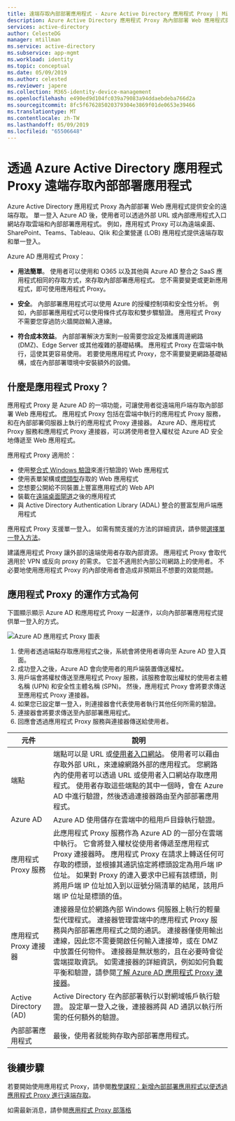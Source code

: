```yaml
---
title: 遠端存取內部部署應用程式 - Azure Active Directory 應用程式 Proxy | Microsoft Docx
description: Azure Active Directory 應用程式 Proxy 為內部部署 Web 應用程式提供安全的遠端存取。 單一登入 Azure AD 後，使用者可以透過外部 URL 或內部應用程式入口網站存取雲端和內部部署應用程式。 例如，應用程式 Proxy 可以為遠端桌面、SharePoint、Teams、Tableau、Qlik 和企業營運 (LOB) 應用程式提供遠端存取和單一登入。
services: active-directory
author: CelesteDG
manager: mtillman
ms.service: active-directory
ms.subservice: app-mgmt
ms.workload: identity
ms.topic: conceptual
ms.date: 05/09/2019
ms.author: celested
ms.reviewer: japere
ms.collection: M365-identity-device-management
ms.openlocfilehash: e490ed9d104fc039a79083a94ddaebdeba766d2a
ms.sourcegitcommit: 8fc5f676285020379304e3869f01de0653e39466
ms.translationtype: MT
ms.contentlocale: zh-TW
ms.lasthandoff: 05/09/2019
ms.locfileid: "65506648"
---
```

# <a name="remote-access-to-on-premises-applications-through-azure-active-directorys-application-proxy"></a>透過 Azure Active Directory 應用程式 Proxy 遠端存取內部部署應用程式 

Azure Active Directory 應用程式 Proxy 為內部部署 Web 應用程式提供安全的遠端存取。 單一登入 Azure AD 後，使用者可以透過外部 URL 或內部應用程式入口網站存取雲端和內部部署應用程式。 例如，應用程式 Proxy 可以為遠端桌面、SharePoint、Teams、Tableau、Qlik 和企業營運 (LOB) 應用程式提供遠端存取和單一登入。

Azure AD 應用程式 Proxy：

- **用法簡單**。 使用者可以使用和 O365 以及其他與 Azure AD 整合之 SaaS 應用程式相同的存取方式，來存取內部部署應用程式。 您不需要變更或更新應用程式，即可使用應用程式 Proxy。 

- **安全**。 內部部署應用程式可以使用 Azure 的授權控制項和安全性分析。 例如，內部部署應用程式可以使用條件式存取和雙步驟驗證。 應用程式 Proxy 不需要您穿過防火牆開啟輸入連線。
 
- **符合成本效益**。 內部部署解決方案則一般需要您設定及維護周邊網路 (DMZ)、Edge Server 或其他複雜的基礎結構。 應用程式 Proxy 在雲端中執行，這使其更容易使用。 若要使用應用程式 Proxy，您不需要變更網路基礎結構，或在內部部署環境中安裝額外的設備。

## <a name="what-is-application-proxy"></a>什麼是應用程式 Proxy？
應用程式 Proxy 是 Azure AD 的一項功能，可讓使用者從遠端用戶端存取內部部署 Web 應用程式。 應用程式 Proxy 包括在雲端中執行的應用程式 Proxy 服務，和在內部部署伺服器上執行的應用程式 Proxy 連接器。 Azure AD、應用程式 Proxy 服務和應用程式 Proxy 連接器，可以將使用者登入權杖從 Azure AD 安全地傳遞至 Web 應用程式。

應用程式 Proxy 適用於：

* 使用[整合式 Windows 驗證](application-proxy-configure-single-sign-on-with-kcd.md)來進行驗證的 Web 應用程式  
* 使用表單架構或[標頭型](application-proxy-configure-single-sign-on-with-ping-access.md)存取的 Web 應用程式  
* 您想要公開給不同裝置上豐富應用程式的 Web API  
* 裝載在[遠端桌面閘道](application-proxy-integrate-with-remote-desktop-services.md)之後的應用程式  
* 與 Active Directory Authentication Library (ADAL) 整合的豐富型用戶端應用程式

應用程式 Proxy 支援單一登入。 如需有關支援的方法的詳細資訊，請參閱[選擇單一登入方法](what-is-single-sign-on.md#choosing-a-single-sign-on-method)。

建議應用程式 Proxy 讓外部的遠端使用者存取內部資源。 應用程式 Proxy 會取代適用於 VPN 或反向 proxy 的需求。 它並不適用於內部公司網路上的使用者。  不必要地使用應用程式 Proxy 的內部使用者會造成非預期且不想要的效能問題。

## <a name="how-application-proxy-works"></a>應用程式 Proxy 的運作方式為何

下圖顯示顯示 Azure AD 和應用程式 Proxy 一起運作，以向內部部署應用程式提供單一登入的方式。

![Azure AD 應用程式 Proxy 圖表](./media/application-proxy/azureappproxxy.png)

1. 使用者透過端點存取應用程式之後，系統會將使用者導向至 Azure AD 登入頁面。 
2. 成功登入之後，Azure AD 會向使用者的用戶端裝置傳送權杖。
3. 用戶端會將權杖傳送至應用程式 Proxy 服務，該服務會取出權杖的使用者主體名稱 (UPN) 和安全性主體名稱 (SPN)。 然後，應用程式 Proxy 會將要求傳送至應用程式 Proxy 連接器。
4. 如果您已設定單一登入，則連接器會代表使用者執行其他任何所需的驗證。
5. 連接器會將要求傳送至內部部署應用程式。  
6. 回應會透過應用程式 Proxy 服務與連接器傳送給使用者。

| 元件 | 說明 |
| --------- | ----------- |
| 端點  | 端點可以是 URL 或[使用者入口網站](end-user-experiences.md)。 使用者可以藉由存取外部 URL，來連線網路外部的應用程式。 您網路內的使用者可以透過 URL 或使用者入口網站存取應用程式。 使用者存取這些端點的其中一個時，會在 Azure AD 中進行驗證，然後透過連接器路由至內部部署應用程式。|
| Azure AD | Azure AD 使用儲存在雲端中的租用戶目錄執行驗證。 |
| 應用程式 Proxy 服務 | 此應用程式 Proxy 服務作為 Azure AD 的一部分在雲端中執行。 它會將登入權杖從使用者傳遞至應用程式 Proxy 連接器時。 應用程式 Proxy 在請求上轉送任何可存取的標頭，並根據其通訊協定將標頭設定為用戶端 IP 位址。 如果對 Proxy 的連入要求中已經有該標頭，則將用戶端 IP 位址加入到以逗號分隔清單的結尾，該用戶端 IP 位址是標頭的值。|
| 應用程式 Proxy 連接器 | 連接器是位於網路內部 Windows 伺服器上執行的輕量型代理程式。 連接器管理雲端中的應用程式 Proxy 服務與內部部署應用程式之間的通訊。 連接器僅使用輸出連線，因此您不需要開啟任何輸入連接埠，或在 DMZ 中放置任何物件。 連接器是無狀態的，且在必要時會從雲端提取資訊。 如需連接器的詳細資訊，例如如何負載平衡和驗證，請參閱[了解 Azure AD 應用程式 Proxy 連接器](application-proxy-connectors.md)。|
| Active Directory (AD) | Active Directory 在內部部署執行以對網域帳戶執行驗證。 設定單一登入之後，連接器將與 AD 通訊以執行所需的任何額外的驗證。
| 內部部署應用程式 | 最後，使用者就能夠存取內部部署應用程式。 

## <a name="next-steps"></a>後續步驟
若要開始使用應用程式 Proxy，請參閱[教學課程：新增內部部署應用程式以便透過應用程式 Proxy 進行遠端存取](application-proxy-add-on-premises-application.md)。 

如需最新消息，請參閱[應用程式 Proxy 部落格](https://blogs.technet.com/b/applicationproxyblog/)


